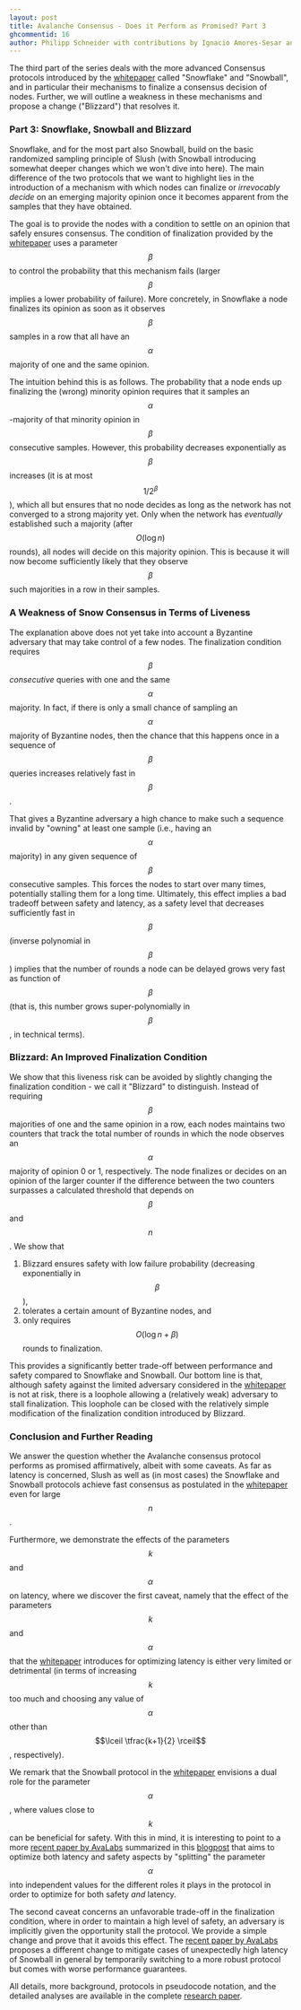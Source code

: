 ```yaml
---
layout: post
title: Avalanche Consensus - Does it Perform as Promised? Part 3
ghcommentid: 16
author: Philipp Schneider with contributions by Ignacio Amores-Sesar and Christian Cachin
---
```


The third part of the series deals with the more advanced Consensus protocols introduced by the [whitepaper](https://arxiv.org/pdf/1906.08936.pdf) called "Snowflake" and "Snowball", and in particular their mechanisms to finalize a consensus decision of nodes. Further, we will outline a weakness in these mechanisms and propose a change ("Blizzard") that resolves it.

###  Part 3: Snowflake, Snowball and Blizzard

Snowflake, and for the most part also Snowball, build on the basic randomized sampling principle of Slush (with Snowball introducing somewhat deeper changes which we won't dive into here). The main difference of the two protocols that we want to highlight lies in the introduction of a mechanism with which nodes can finalize or *irrevocably decide* on an emerging majority opinion once it becomes apparent from the samples that they have obtained. 

The goal is to provide the nodes with a condition to settle on an opinion that safely ensures consensus. The condition of finalization provided by the [whitepaper](https://arxiv.org/pdf/1906.08936.pdf) uses a parameter $$\beta$$ to control the probability that this mechanism fails (larger $$\beta$$ implies a lower probability of failure). More concretely, in Snowflake a node finalizes its opinion as soon as it observes $$\beta$$ samples in a row that all have an $$\alpha$$ majority of one and the same opinion.

The intuition behind this is as follows. The probability that a node ends up finalizing the (wrong) minority opinion requires that it samples an $$\alpha$$-majority of that minority opinion in $$\beta$$ consecutive samples. However, this probability decreases exponentially as $$\beta$$ increases (it is at most $$1/2^\beta$$), which all but ensures that no node decides as long as the network has not converged to a strong majority yet. Only when the network has *eventually* established such a majority (after $$O(\log n)$$ rounds), all nodes will decide on this majority opinion. This is because it will now become sufficiently likely that they observe $$\beta$$ such majorities in a row in their samples.

### A Weakness of Snow Consensus in Terms of Liveness 

The explanation above does not yet take into account a Byzantine adversary that may take control of a few nodes. The finalization condition requires $$\beta$$ *consecutive* queries with one and the same $$\alpha$$ majority. In fact, if there is only a small chance of sampling an $$\alpha$$ majority of Byzantine nodes, then the chance that this happens once in a sequence of $$\beta$$ queries increases relatively fast in $$\beta$$.

That gives a Byzantine adversary a high chance to make such a sequence invalid by "owning" at least one sample (i.e., having an $$\alpha$$ majority) in any given sequence of $$\beta$$ consecutive samples. This forces the nodes to start over many times, potentially stalling them for a long time. Ultimately, this effect implies a bad tradeoff between safety and latency, as a safety level that decreases sufficiently fast in $$\beta$$ (inverse polynomial in $$\beta$$) implies that the number of rounds a node can be delayed grows very fast as function of $$\beta$$ (that is, this number grows super-polynomially in $$\beta$$, in technical terms).

### Blizzard: An Improved Finalization Condition

We show that this liveness risk can be avoided by slightly changing the finalization condition - we call it "Blizzard" to distinguish. Instead of requiring $$\beta$$ majorities of one and the same opinion in a row, each nodes maintains two counters that track the total number of rounds in which the node observes an $$\alpha$$ majority of opinion 0 or 1, respectively. The node finalizes or decides on an opinion of the larger counter if the difference between the two counters surpasses a calculated threshold that depends on $$\beta$$ and $$n$$. We show that

1. Blizzard ensures safety with low failure probability (decreasing exponentially in $$\beta$$), 
2. tolerates a certain amount of Byzantine nodes, and
3. only requires $$O(\log n + \beta)$$ rounds to finalization. 

This provides a significantly better trade-off between performance and safety compared to Snowflake and Snowball. Our bottom line is that, although safety against the limited adversary considered in the [whitepaper](https://arxiv.org/pdf/1906.08936.pdf) is not at risk, there is a loophole allowing a (relatively weak) adversary to stall finalization. This loophole can be closed with the relatively simple modification of the finalization condition introduced by Blizzard.

### Conclusion and Further Reading

We answer the question whether the Avalanche consensus protocol performs as promised affirmatively, albeit with some caveats. As far as latency is concerned, Slush as well as (in most cases) the Snowflake and Snowball protocols achieve fast consensus as postulated in the [whitepaper](https://arxiv.org/pdf/1906.08936.pdf) even for large $$n$$. 

Furthermore, we demonstrate the effects of the parameters $$k$$ and $$\alpha$$ on latency, where we discover the first caveat, namely that the effect of the parameters $$k$$ and $$\alpha$$ that the [whitepaper](https://arxiv.org/pdf/1906.08936.pdf) introduces for optimizing latency is either very limited or detrimental (in terms of increasing $$k$$ too much and choosing any value of $$\alpha$$ other than $$\lceil \tfrac{k+1}{2} \rceil$$, respectively).

We remark that the Snowball protocol in the [whitepaper](https://arxiv.org/pdf/1906.08936.pdf) envisions a dual role for the parameter $$\alpha$$, where values close to $$k$$ can be beneficial for safety. With this in mind, it is interesting to point to a more [recent paper by AvaLabs](https://arxiv.org/abs/2404.14250) summarized in this [blogpost](https://www.avax.network/blog/frosty-bringing-strong-liveness-guarantees-to-the-snow-family-of-consensus-protocols) that aims to optimize both latency and safety aspects by "splitting" the parameter $$\alpha$$ into independent values for the different roles it plays in the protocol in order to optimize for both safety *and* latency.

The second caveat concerns an unfavorable trade-off in the finalization condition, where in order to maintain a high level of safety, an adversary is implicitly given the opportunity stall the protocol. We provide a simple change and prove that it avoids this effect. The [recent paper by AvaLabs](https://arxiv.org/abs/2404.14250) proposes a different change to mitigate cases of unexpectedly high latency of Snowball in general by temporarily switching to a more robust protocol but comes with worse performance guarantees.

All details, more background, protocols in pseudocode notation, and the detailed analyses are available in the complete [research paper](https://arxiv.org/pdf/2401.02811.pdf).